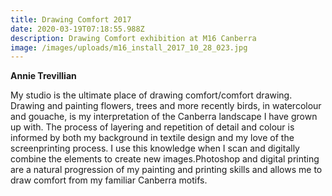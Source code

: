 ```yaml
---
title: Drawing Comfort 2017
date: 2020-03-19T07:18:55.988Z
description: Drawing Comfort exhibition at M16 Canberra
image: /images/uploads/m16_install_2017_10_28_023.jpg
---
```

**Annie Trevillian**

My studio is the ultimate place of drawing comfort/comfort drawing. Drawing and painting flowers, trees and more recently birds, in watercolour and gouache, is my interpretation of the Canberra landscape I have grown up with. The process of layering and repetition of detail and colour is informed by both my background in textile design and my love of the screenprinting process. I use this knowledge when I scan and digitally combine the elements to create new images.Photoshop and digital printing are a natural progression of my painting and printing skills and allows me to draw comfort from my familiar Canberra motifs.